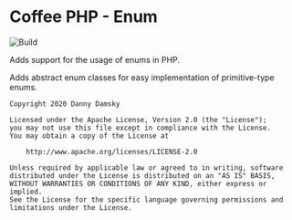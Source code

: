 # Coffee PHP - Enum

![Build](https://github.com/Coffee-PHP/Enum/workflows/Build/badge.svg)

Adds support for the usage of enums
in PHP.

Adds abstract enum classes
for easy implementation of primitive-type
enums.

```
Copyright 2020 Danny Damsky

Licensed under the Apache License, Version 2.0 (the "License");
you may not use this file except in compliance with the License.
You may obtain a copy of the License at

    http://www.apache.org/licenses/LICENSE-2.0

Unless required by applicable law or agreed to in writing, software
distributed under the License is distributed on an "AS IS" BASIS,
WITHOUT WARRANTIES OR CONDITIONS OF ANY KIND, either express or implied.
See the License for the specific language governing permissions and
limitations under the License.
```
